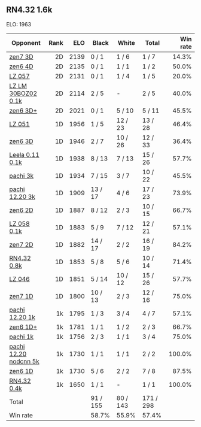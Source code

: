 ## RN4.32 1.6k ##

ELO: 1963

Opponent | Rank | ELO | Black | White | Total | Win rate
---------|-----:|----:|-------|-------|-------|-------:
[zen7 3D](zen7%203D.md) | 2D | 2139 | 0 / 1 | 1 / 6 | 1 / 7 | 14.3%
[zen6 4D](zen6%204D.md) | 2D | 2135 | 0 / 1 | 1 / 1 | 1 / 2 | 50.0%
[LZ 057](LZ%20057.md) | 2D | 2131 | 0 / 1 | 1 / 4 | 1 / 5 | 20.0%
[LZ LM 30BOZ02 0.1k](LZ%20LM%2030BOZ02%200.1k.md) | 2D | 2114 | 2 / 5 | - | 2 / 5 | 40.0%
[zen6 3D+](zen6%203D+.md) | 2D | 2021 | 0 / 1 | 5 / 10 | 5 / 11 | 45.5%
[LZ 051](LZ%20051.md) | 1D | 1956 | 1 / 5 | 12 / 23 | 13 / 28 | 46.4%
[zen6 3D](zen6%203D.md) | 1D | 1946 | 2 / 7 | 10 / 26 | 12 / 33 | 36.4%
[Leela 0.11 0.1k](Leela%200.11%200.1k.md) | 1D | 1938 | 8 / 13 | 7 / 13 | 15 / 26 | 57.7%
[pachi 3k](pachi%203k.md) | 1D | 1934 | 7 / 15 | 3 / 7 | 10 / 22 | 45.5%
[pachi 12.20 3k](pachi%2012.20%203k.md) | 1D | 1909 | 13 / 17 | 4 / 6 | 17 / 23 | 73.9%
[zen6 2D](zen6%202D.md) | 1D | 1887 | 8 / 12 | 2 / 3 | 10 / 15 | 66.7%
[LZ 058 0.1k](LZ%20058%200.1k.md) | 1D | 1883 | 5 / 9 | 7 / 12 | 12 / 21 | 57.1%
[zen7 2D](zen7%202D.md) | 1D | 1882 | 14 / 17 | 2 / 2 | 16 / 19 | 84.2%
[RN4.32 0.8k](RN4.32%200.8k.md) | 1D | 1853 | 5 / 8 | 5 / 6 | 10 / 14 | 71.4%
[LZ 046](LZ%20046.md) | 1D | 1851 | 5 / 14 | 10 / 12 | 15 / 26 | 57.7%
[zen7 1D](zen7%201D.md) | 1D | 1800 | 10 / 13 | 2 / 3 | 12 / 16 | 75.0%
[pachi 12.20 1k](pachi%2012.20%201k.md) | 1k | 1795 | 1 / 3 | 3 / 4 | 4 / 7 | 57.1%
[zen6 1D+](zen6%201D+.md) | 1k | 1781 | 1 / 1 | 1 / 2 | 2 / 3 | 66.7%
[pachi 1k](pachi%201k.md) | 1k | 1756 | 2 / 3 | 1 / 1 | 3 / 4 | 75.0%
[pachi 12.20 nodcnn 5k](pachi%2012.20%20nodcnn%205k.md) | 1k | 1730 | 1 / 1 | 1 / 1 | 2 / 2 | 100.0%
[zen6 1D](zen6%201D.md) | 1k | 1730 | 5 / 6 | 2 / 2 | 7 / 8 | 87.5%
[RN4.32 0.4k](RN4.32%200.4k.md) | 1k | 1650 | 1 / 1 | - | 1 / 1 | 100.0%
Total | | | 91 / 155 | 80 / 143 | 171 / 298 | 
Win rate| | | 58.7% | 55.9% | 57.4% | 
